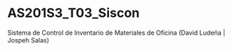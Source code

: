 # AS201S3_T03_Siscon 


Sistema de Control de Inventario de Materiales de Oficina (David Ludeña | Jospeh Salas)
